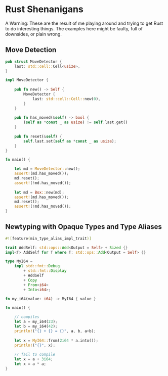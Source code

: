 
# Rust Shenanigans

A Warning: These are the result of me playing around and trying to
get Rust to do interesting things. The examples here might be faulty,
full of downsides, or plain wrong.

## Move Detection

```rust
pub struct MoveDetector {
    last: std::cell::Cell<usize>,
}

impl MoveDetector {
    
    pub fn new() -> Self {
        MoveDetector {
            last: std::cell::Cell::new(0),
        }
    }
    
    pub fn has_moved(&self) -> bool {
        (self as *const _ as usize) != self.last.get()
    }
    
    pub fn reset(&self) {
        self.last.set(self as *const _ as usize);
    }
}

fn main() {

    let md = MoveDetector::new();
    assert!(md.has_moved());
    md.reset();
    assert!(!md.has_moved());
    
    let md = Box::new(md);
    assert!(md.has_moved());
    md.reset();
    assert!(!md.has_moved());
}
```

## Newtyping with Opaque Types and Type Aliases

```rust
#![feature(min_type_alias_impl_trait)]

trait AddSelf: std::ops::Add<Output = Self> + Sized {}
impl<T> AddSelf for T where T: std::ops::Add<Output = Self> {}

type MyI64 =
    impl std::fmt::Debug
        + std::fmt::Display
        + AddSelf
        + Copy
        + From<i64>
        + Into<i64>;

fn my_i64(value: i64) -> MyI64 { value }

fn main() {

    // compiles
    let a = my_i64(23);
    let b = my_i64(42);
    println!("{} + {} = {}", a, b, a+b);
    
    let x = MyI64::from(2i64 * a.into());
    println!("{}", x);
    
    // fail to compile
    let x = a + 3i64;
    let x = a * a;
}
```
